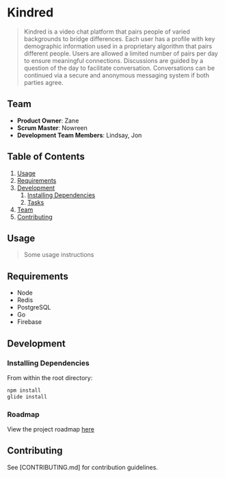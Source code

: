 # Kindred

> Kindred is a video chat platform that pairs people of varied backgrounds to bridge differences. Each user has a profile with key demographic information used in a proprietary algorithm that pairs different people.  Users are allowed a limited number of pairs per day to ensure meaningful connections.  Discussions are guided by a question of the day to facilitate conversation.  Conversations can be continued via a secure and anonymous messaging system if both parties agree.  

## Team

  - __Product Owner__: Zane
  - __Scrum Master__: Nowreen
  - __Development Team Members__: Lindsay, Jon

## Table of Contents

1. [Usage](#Usage)
1. [Requirements](#requirements)
1. [Development](#development)
    1. [Installing Dependencies](#installing-dependencies)
    1. [Tasks](#tasks)
1. [Team](#team)
1. [Contributing](#contributing)

## Usage

> Some usage instructions

## Requirements

- Node
- Redis
- PostgreSQL
- Go
- Firebase

## Development

### Installing Dependencies

From within the root directory:

```sh
npm install
glide install
```

### Roadmap

View the project roadmap [here](https://github.com/KindredApp/kindred/issues?utf8=%E2%9C%93&q=)


## Contributing

See [CONTRIBUTING.md] for contribution guidelines.

